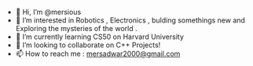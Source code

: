 - 👋 Hi, I’m @mersious
- 👀 I’m interested in Robotics , Electronics , bulding somethings new and Exploring the mysteries of the world .
- 🌱 I’m currently learning CS50 on Harvard University
- 💞️ I’m looking to collaborate on C++ Projects!
- 📫 How to reach me : mersadwar2000@gmail.com
<!---
mersious/mersious is a ✨ special ✨ repository because its `README.md` (this file) appears on your GitHub profile.
You can click the Preview link to take a look at your changes.
--->
